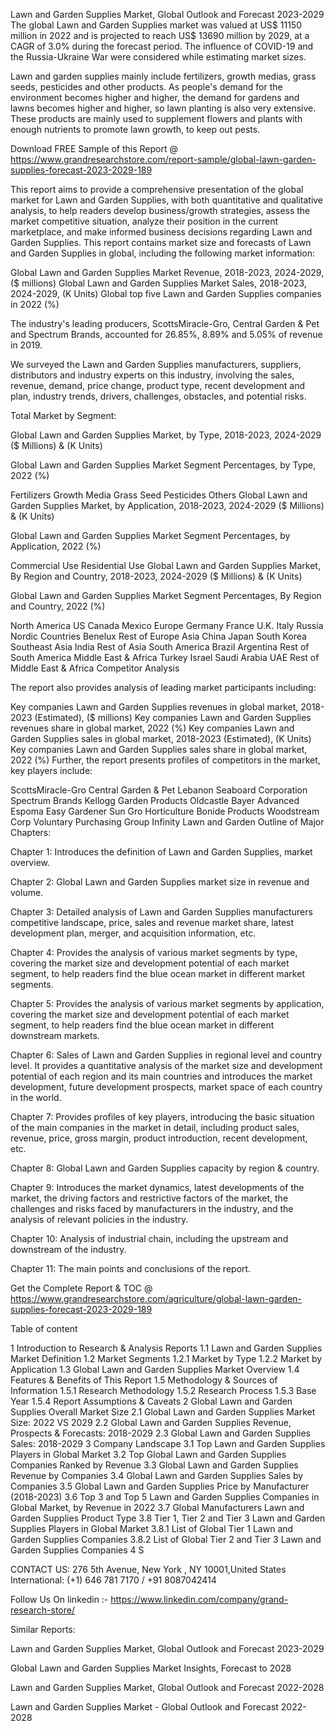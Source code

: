 Lawn and Garden Supplies Market, Global Outlook and Forecast 2023-2029
The global Lawn and Garden Supplies market was valued at US$ 11150 million in 2022 and is projected to reach US$ 13690 million by 2029, at a CAGR of 3.0% during the forecast period. The influence of COVID-19 and the Russia-Ukraine War were considered while estimating market sizes.



Lawn and garden supplies mainly include fertilizers, growth medias, grass seeds, pesticides and other products. As people's demand for the environment becomes higher and higher, the demand for gardens and lawns becomes higher and higher, so lawn planting is also very extensive. These products are mainly used to supplement flowers and plants with enough nutrients to promote lawn growth, to keep out pests.

Download FREE Sample of this Report @ https://www.grandresearchstore.com/report-sample/global-lawn-garden-supplies-forecast-2023-2029-189


This report aims to provide a comprehensive presentation of the global market for Lawn and Garden Supplies, with both quantitative and qualitative analysis, to help readers develop business/growth strategies, assess the market competitive situation, analyze their position in the current marketplace, and make informed business decisions regarding Lawn and Garden Supplies. This report contains market size and forecasts of Lawn and Garden Supplies in global, including the following market information:



Global Lawn and Garden Supplies Market Revenue, 2018-2023, 2024-2029, ($ millions)
Global Lawn and Garden Supplies Market Sales, 2018-2023, 2024-2029, (K Units)
Global top five Lawn and Garden Supplies companies in 2022 (%)


The industry's leading producers, ScottsMiracle-Gro, Central Garden & Pet and Spectrum Brands, accounted for 26.85%, 8.89% and 5.05% of revenue in 2019.

We surveyed the Lawn and Garden Supplies manufacturers, suppliers, distributors and industry experts on this industry, involving the sales, revenue, demand, price change, product type, recent development and plan, industry trends, drivers, challenges, obstacles, and potential risks.

Total Market by Segment:

Global Lawn and Garden Supplies Market, by Type, 2018-2023, 2024-2029 ($ Millions) & (K Units)

Global Lawn and Garden Supplies Market Segment Percentages, by Type, 2022 (%)



Fertilizers
Growth Media
Grass Seed
Pesticides
Others
Global Lawn and Garden Supplies Market, by Application, 2018-2023, 2024-2029 ($ Millions) & (K Units)

Global Lawn and Garden Supplies Market Segment Percentages, by Application, 2022 (%)



Commercial Use
Residential Use
Global Lawn and Garden Supplies Market, By Region and Country, 2018-2023, 2024-2029 ($ Millions) & (K Units)

Global Lawn and Garden Supplies Market Segment Percentages, By Region and Country, 2022 (%)



North America
US
Canada
Mexico
Europe
Germany
France
U.K.
Italy
Russia
Nordic Countries
Benelux
Rest of Europe
Asia
China
Japan
South Korea
Southeast Asia
India
Rest of Asia
South America
Brazil
Argentina
Rest of South America
Middle East & Africa
Turkey
Israel
Saudi Arabia
UAE
Rest of Middle East & Africa
Competitor Analysis

The report also provides analysis of leading market participants including:



Key companies Lawn and Garden Supplies revenues in global market, 2018-2023 (Estimated), ($ millions)
Key companies Lawn and Garden Supplies revenues share in global market, 2022 (%)
Key companies Lawn and Garden Supplies sales in global market, 2018-2023 (Estimated), (K Units)
Key companies Lawn and Garden Supplies sales share in global market, 2022 (%)
Further, the report presents profiles of competitors in the market, key players include:



ScottsMiracle-Gro
Central Garden & Pet
Lebanon Seaboard Corporation
Spectrum Brands
Kellogg Garden Products
Oldcastle
Bayer Advanced
Espoma
Easy Gardener
Sun Gro Horticulture
Bonide Products
Woodstream Corp
Voluntary Purchasing Group
Infinity Lawn and Garden
Outline of Major Chapters:

Chapter 1: Introduces the definition of Lawn and Garden Supplies, market overview.

Chapter 2: Global Lawn and Garden Supplies market size in revenue and volume.

Chapter 3: Detailed analysis of Lawn and Garden Supplies manufacturers competitive landscape, price, sales and revenue market share, latest development plan, merger, and acquisition information, etc.

Chapter 4: Provides the analysis of various market segments by type, covering the market size and development potential of each market segment, to help readers find the blue ocean market in different market segments.

Chapter 5: Provides the analysis of various market segments by application, covering the market size and development potential of each market segment, to help readers find the blue ocean market in different downstream markets.

Chapter 6: Sales of Lawn and Garden Supplies in regional level and country level. It provides a quantitative analysis of the market size and development potential of each region and its main countries and introduces the market development, future development prospects, market space of each country in the world.

Chapter 7: Provides profiles of key players, introducing the basic situation of the main companies in the market in detail, including product sales, revenue, price, gross margin, product introduction, recent development, etc.

Chapter 8: Global Lawn and Garden Supplies capacity by region & country.

Chapter 9: Introduces the market dynamics, latest developments of the market, the driving factors and restrictive factors of the market, the challenges and risks faced by manufacturers in the industry, and the analysis of relevant policies in the industry.

Chapter 10: Analysis of industrial chain, including the upstream and downstream of the industry.

Chapter 11: The main points and conclusions of the report.

Get the Complete Report & TOC @ https://www.grandresearchstore.com/agriculture/global-lawn-garden-supplies-forecast-2023-2029-189

Table of content

1 Introduction to Research & Analysis Reports
1.1 Lawn and Garden Supplies Market Definition
1.2 Market Segments
1.2.1 Market by Type
1.2.2 Market by Application
1.3 Global Lawn and Garden Supplies Market Overview
1.4 Features & Benefits of This Report
1.5 Methodology & Sources of Information
1.5.1 Research Methodology
1.5.2 Research Process
1.5.3 Base Year
1.5.4 Report Assumptions & Caveats
2 Global Lawn and Garden Supplies Overall Market Size
2.1 Global Lawn and Garden Supplies Market Size: 2022 VS 2029
2.2 Global Lawn and Garden Supplies Revenue, Prospects & Forecasts: 2018-2029
2.3 Global Lawn and Garden Supplies Sales: 2018-2029
3 Company Landscape
3.1 Top Lawn and Garden Supplies Players in Global Market
3.2 Top Global Lawn and Garden Supplies Companies Ranked by Revenue
3.3 Global Lawn and Garden Supplies Revenue by Companies
3.4 Global Lawn and Garden Supplies Sales by Companies
3.5 Global Lawn and Garden Supplies Price by Manufacturer (2018-2023)
3.6 Top 3 and Top 5 Lawn and Garden Supplies Companies in Global Market, by Revenue in 2022
3.7 Global Manufacturers Lawn and Garden Supplies Product Type
3.8 Tier 1, Tier 2 and Tier 3 Lawn and Garden Supplies Players in Global Market
3.8.1 List of Global Tier 1 Lawn and Garden Supplies Companies
3.8.2 List of Global Tier 2 and Tier 3 Lawn and Garden Supplies Companies
4 S

CONTACT US:
276 5th Avenue, New York , NY 10001,United States
International: (+1) 646 781 7170 / +91 8087042414

Follow Us On linkedin :- https://www.linkedin.com/company/grand-research-store/


Similar Reports:

Lawn and Garden Supplies Market, Global Outlook and Forecast 2023-2029

Global Lawn and Garden Supplies Market Insights, Forecast to 2028

Lawn and Garden Supplies Market, Global Outlook and Forecast 2022-2028

Lawn and Garden Supplies Market - Global Outlook and Forecast 2022-2028
